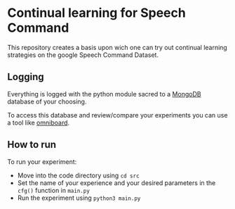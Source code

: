 # Continual learning for Speech Command

This repository creates a basis upon wich one can try out continual learning strategies on the google Speech Command Dataset.

## Logging
Everything is logged with the python module sacred to a [MongoDB](https://www.mongodb.com/) database of your choosing.

To access this database and review/compare your experiments you can use a tool like [omniboard](https://github.com/vivekratnavel/omniboard).
## How to run
To run your experiment:
- Move into the code directory using `cd src`
- Set the name of your experience and your desired parameters in the `cfg()` function in `main.py`
- Run the experiment using `python3 main.py`
